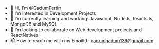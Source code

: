 - 👋 Hi, I’m @GadumPertin
- 👀 I’m interested in Development Projects
- 🌱 I’m currently learning and working: Javascript, NodeJs, ReactsJs, MongoDB and MySQL
- 💞️ I’m looking to collaborate on Web development projects and ReactNatives 
- 📫 How to reach me with my EmailId : gadumgadum136@gmail.com

<!---
GadumPertin/GadumPertin is a ✨ special ✨ repository because its `README.md` (this file) appears on your GitHub profile.
You can click the Preview link to take a look at your changes.
--->
